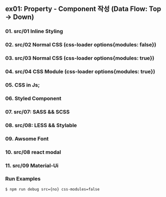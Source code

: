 ## ex01: Property - Component 작성 (Data Flow: Top -> Down)

### 01. src/01 Inline Styling
### 02. src/02 Normal CSS (css-loader options{modules: false})
### 03. src/03 Normal CSS (css-loader options{modules: true})
### 04. src/04 CSS Module (css-loader options{modules: true})
### 05. CSS in Js;
### 06. Styled Component
### 07. src/07: SASS && SCSS
### 08. src/08: LESS && Stylable
### 09. Awsome Font
### 10. src/08 react modal
### 11. src/09 Material-Ui

### Run Examples
```bash
$ npm run debug src={no} css-modules=false
```